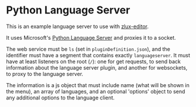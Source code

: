 # Python Language Server

This is an example language server to use with [zlux-editor](https://github.com/zowe/zlux-editor).

It uses Microsoft's [Python Language Server](https://github.com/microsoft/python-language-server) and proxies it to a socket.

The web service must be `ls` (set in `pluginDefinition.json`), and the identifier must have a segment that contains exactly `languageserver`. It must have at least listeners on the root (`/`): one for get requests, to send back information about the language server plugin, and another for websockets, to proxy to the language server.

The information is a js object that must include name (what will be shown in the menu), an array of languages, and an optional 'options' object to send any additional options to the language client.
